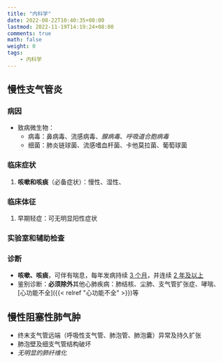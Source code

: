 ```yaml
---
title: "内科学"
date: 2022-08-22T10:40:35+08:00
lastmod: 2022-11-19T14:19:24+08:00
comments: true
math: false
weight: 0
tags:
    - 内科学
---
```


## 慢性支气管炎

### 病因

- 致病微生物：
    - 病毒：鼻病毒、流感病毒、*腺病毒*、*呼吸道合胞病毒*
    - 细菌：肺炎链球菌、流感嗜血杆菌、卡他莫拉菌、葡萄球菌

### 临床症状

1. **咳嗽和咳痰**（必备症状）：慢性、湿性、

### 临床体征

1. 早期轻症：可无明显阳性症状

### 实验室和辅助检查

### 诊断

- **咳嗽、咳痰**，可伴有喘息，每年发病持续 <ins>3 个月</ins>，并连续 <ins>2 年及以上</ins>
- 鉴别诊断：**必须除外**其他心肺疾病：肺结核、尘肺、支气管扩张症、哮喘、[心功能不全]({{< relref "心功能不全" >}})等

## 慢性阻塞性肺气肿

- 终末支气管远端（呼吸性支气管、肺泡管、肺泡囊）异常及持久扩张
- 肺泡壁及细支气管结构破坏
- *无明显的肺纤维化*
